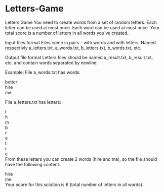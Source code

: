 # Letters-Game
Letters Game
You need to create words from a set of random letters. Each letter can be used at most once. Each word can be used at most once. Your total score is a number of letters in all words you've created.

Input files format
Files come in pairs - with words and with letters. Named respectivly a_letters.txt, a_words.txt, b_letters.txt, b_words.txt, etc.

Output file format
Letters files should be named a_result.txt, b_result.txt, etc. and contain words separated by newline.

Example:
File a_words.txt has words:

better  
hire  
me

File a_letters.txt has letters:

i  
h  
m  
b  
r  
e  
t  
r  
e  
From these letters you can create 2 words (hire and me), so the file should have the following content:

hire  
me  
Your score for this solution is 6 (total number of letters in all words).
